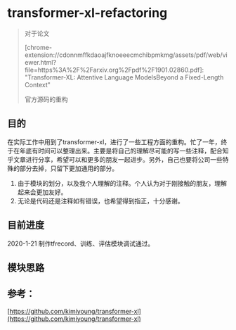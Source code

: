 # transformer-xl-refactoring
> 对于论文
>
> [chrome-extension://cdonnmffkdaoajfknoeeecmchibpmkmg/assets/pdf/web/viewer.html?file=https%3A%2F%2Farxiv.org%2Fpdf%2F1901.02860.pdf]: 	"Transformer-XL: Attentive Language ModelsBeyond a Fixed-Length Context"
>
> 官方源码的重构

## 目的

在实际工作中用到了transformer-xl，进行了一些工程方面的重构。忙了一年，终于在年底有时间可以整理出来。主要是将自己的理解尽可能的写一些注释，配合知乎文章进行分享，希望可以和更多的朋友一起进步。另外，自己也要将公司一些特殊的部分去掉，只留下更加通用的部分。

1. 由于模块的划分，以及我个人理解的注释。个人认为对于刚接触的朋友，理解起来会更加友好。
2. 无论是代码还是注释如有错误，也希望得到指正，十分感谢。

## 目前进度

2020-1-21 制作tfrecord、训练、评估模块调试通过。

## 模块思路



## 参考：

[https://github.com/kimiyoung/transformer-xl](https://github.com/kimiyoung/transformer-xl)